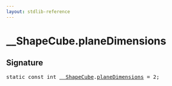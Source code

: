 ```yaml
---
layout: stdlib-reference
---
```


# __ShapeCube.planeDimensions

## Signature
<pre>
<span class='code_keyword'>static</span> <span class='code_keyword'>const</span> <span class="code_keyword">int</span> <a href="index.html" class="code_type">__ShapeCube</a>.<a href="planedimensions-5.html" class="code_var">planeDimensions</a> = 2;
</pre>


